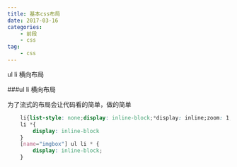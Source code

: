 ```yaml
---
title: 基本css布局
date: 2017-03-16
categories:
    - 前段
    - css
tag:
    - css
---
```

ul li 横向布局
<!--more-->

###ul li 横向布局

为了流式的布局会让代码看的简单，做的简单

```css
    li{list-style: none;display: inline-block;*display: inline;zoom: 1;}
    li *{
        display: inline-block
    }
    [name="imgbox"] ul li * {
        display: inline-block;
    }
```
